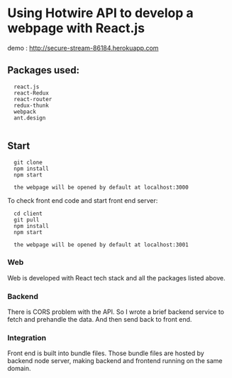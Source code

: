 # Using Hotwire API to develop a webpage with React.js

demo : http://secure-stream-86184.herokuapp.com

## Packages used:
```
  react.js
  react-Redux
  react-router
  redux-thunk
  webpack
  ant.design
 
```
## Start
```
  git clone
  npm install
  npm start
  
  the webpage will be opened by default at localhost:3000
```

To check front end code and start front end server:
```
  cd client
  git pull
  npm install
  npm start
  
  the webpage will be opened by default at localhost:3001
```
### Web
  Web is developed with React tech stack and all the packages listed above.

### Backend
  There is CORS problem with the API. So I wrote a brief backend service to fetch and prehandle the data. And then send back to front end.

### Integration
  Front end is built into bundle files. Those bundle files are hosted by backend node server, making backend and frontend running on the same domain.
  
  
